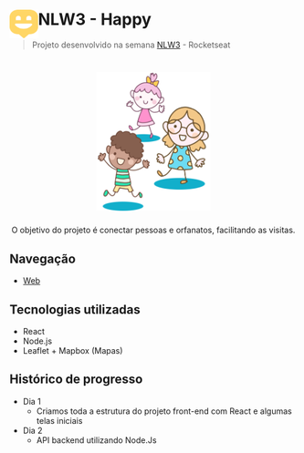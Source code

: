 <div>
<img src="./map-marker.svg" 
  width="50"
  height="50"
  style="display: inline-block; float:left;">
  <h1>  NLW3 - Happy</h1>
</div>


> Projeto desenvolvido na semana [NLW3](https://nextlevelweek.com) - Rocketseat

<h1 align="center">
  <img alt="Happy" title="Happy" src="landing.svg" width="200px" />
</h1>

<p style="text-align: center;">O objetivo do projeto é conectar pessoas e orfanatos, facilitando as visitas.</p>

## Navegação
 - [Web](./web/README.md)

## Tecnologias utilizadas
- React
- Node.js
- Leaflet + Mapbox (Mapas)

## Histórico de progresso

* Dia 1
    * Criamos toda a estrutura do projeto front-end com React e algumas telas iniciais
* Dia 2
    * API backend utilizando Node.Js


